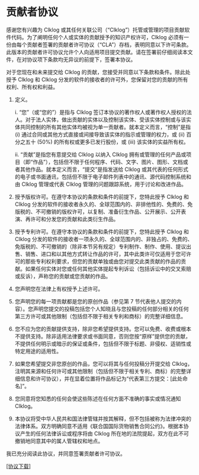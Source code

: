 # 贡献者协议

感谢您有兴趣为 Clklog 或其任何关联公司（“Clklog”）托管或管理的项目贡献软件代码。为了阐明任何个人或实体的贡献授予的知识产权许可，Clklog 必须有一份由每个贡献者签署的贡献者许可协议（“CLA”）存档，表明同意以下许可条款。此版本的贡献者许可协议允许个人向适用项目提交贡献。请在签署前仔细阅读本文件，在对协议项下条款均无异议的前提下，签署本协议。

对于您现在和未来提交给 Clklog 的贡献，您接受并同意以下条款和条件。除此处授予 Clklog 和 Clklog 分发的软件的接收者的许可外，您保留对您的贡献的所有权利、所有权和利益。

1. 定义。

    i. “您”（或“您的”）是指与 Clklog 签订本协议的著作权人或著作权人授权的法人。对于法人实体，做出贡献的实体以及控制该实体、受该实体控制或与该实体共同控制的所有其他实体均被视为单一贡献者。就本定义而言，“控制”是指 (i) 通过合同或其他方式直接或间接导致该实体的指示或管理的权力，或 (ii) 百分之五十 (50%) 的所有权或更多已发行股份，或 (iii) 该实体的实益所有权。

    ii. “贡献”是指您有意提交给 Clklog 以纳入 Clklog 拥有或管理的任何产品或项目（即“作品”），包括但不限于任何程序、代码、文字、图片、图形、文档或者其他作品。就本定义而言，“提交”是指发送给 Clklog 或其代表的任何形式的电子或书面通讯，包括但不限于电子邮件列表中的通讯、源代码控制系统和由 Clklog 管理或代表 Clklog 管理的问题跟踪系统，用于讨论和改进作品。

2. 授予版权许可。在遵守本协议的条款和条件的前提下，您特此授予 Clklog 和 Clklog 分发的软件的接收者永久的、全球范围内的、非排他性的、免费的、免版税的、不可撤销的版权许可，以复制、准备衍生作品、公开展示、公开表演、再许可和分发您的贡献和此类衍生作品。

3. 授予专利许可。在遵守本协议的条款和条件的前提下，您特此授予 Clklog 和 Clklog 分发的软件的接收者一项永久的、全球范围内的、非独占的、免费的、免版税的、不可撤销的（除非本节另有规定）专利制作、制作、使用、提议出售、销售、进口和以其他方式转让作品的许可，其中此类许可仅适用于您可许可的那些专利权利要求，但您的贡献单独或由您对提交此类贡献的作品的贡献。如果任何实体对您或任何其他实体提起专利诉讼（包括诉讼中的交叉索赔或反诉），声称您的贡献或您贡献的作品。

4. 您声明您在法律上有权授予上述许可。

5. 您声明您的每一项贡献都是您的原创作品（参见第 7 节代表他人提交的内容）。您声明您提交的投稿包括您个人知晓且与您投稿的任何部分相关的任何第三方许可或其他限制（包括但不限于相关专利和商标）的完整详细信息。

6. 您不应为您的贡献提供支持，除非您希望提供支持。您可以免费、收费或根本不提供支持。除非适用法律要求或书面同意，否则您按“原样”提供您的贡献，不提供任何明示或暗示的保证或条件，包括但不限于标题、非侵权、适销性或特定用途的适用性。

7. 如果您希望提交非您原创的作品，您可以将其与任何投稿分开提交给 Clklog，注明其来源和任何许可或其他限制（包括但不限于相关专利、商标）的完整详细信息和许可协议），并在显着位置将作品标记为“代表第三方提交：[此处命名]”。

8. 您同意将您知悉的任何会使这些陈述在任何方面不准确的事实或情况通知 Clklog。

9. 本协议将受中华人民共和国法律管辖并按其解释，但不包括被称为法律冲突的法律体系。双方明确同意不适用《联合国国际货物销售合同公约》。根据本协议产生的任何法律诉讼或程序将由 Clklog 所在地的法院提起，双方在此不可撤销地同意其中的属人管辖权和地点。

我已充分阅读此协议，并同意签署贡献者许可协议。

<a href="contributor/clklogagreement.doc" target="clklogagreement" download="">[协议下载]</a>
